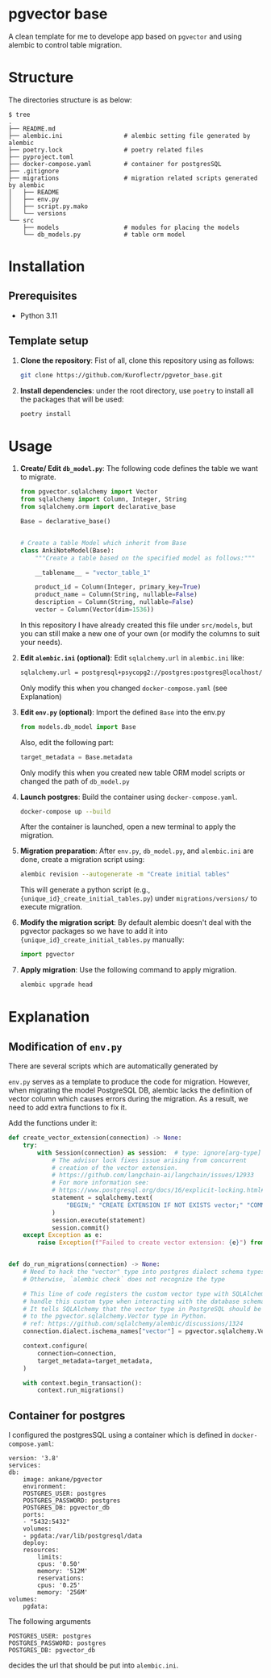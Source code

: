 #  pgvector base

A clean template for me to develope app based on `pgvector` and using alembic to control table migration. 




# Structure

The directories structure is as below: 

```
$ tree
.
├── README.md
├── alembic.ini                 # alembic setting file generated by alembic
├── poetry.lock                 # poetry related files
├── pyproject.toml
├── docker-compose.yaml         # container for postgresSQL
├── .gitignore
├── migrations                  # migration related scripts generated by alembic
│   ├── README
│   ├── env.py
│   ├── script.py.mako
│   └── versions
└── src    
    ├── models                  # modules for placing the models
    └── db_models.py            # table orm model

```


# Installation

## Prerequisites

- Python 3.11

## Template setup

1. **Clone the repository**: Fist of all, clone this repository using as follows: 

    ```sh 
    git clone https://github.com/Kuroflectr/pgvetor_base.git
    ```

2. **Install dependencies**: under the root directory, use `poetry` to install all the packages that will be used: 

    ```sh
    poetry install
    ```



# Usage

1. **Create/ Edit `db_model.py`**: The following code defines the table we want to migrate. 

    ```python
    from pgvector.sqlalchemy import Vector
    from sqlalchemy import Column, Integer, String
    from sqlalchemy.orm import declarative_base

    Base = declarative_base()


    # Create a table Model which inherit from Base
    class AnkiNoteModel(Base):
        """Create a table based on the specified model as follows:"""

        __tablename__ = "vector_table_1"

        product_id = Column(Integer, primary_key=True)
        product_name = Column(String, nullable=False)
        description = Column(String, nullable=False)
        vector = Column(Vector(dim=1536))

    ```

    In this repository I have already created this file under `src/models`, but you can still make a new one of your own (or modify the columns to suit your needs).  



2. **Edit `alembic.ini` (optional)**:  Edit `sqlalchemy.url` in `alembic.ini` like: 
    ```sh
    sqlalchemy.url = postgresql+psycopg2://postgres:postgres@localhost/pgvector_db
    ```

    Only modify this when you changed `docker-compose.yaml` (see Explanation)

3. **Edit `env.py` (optional)**: Import the defined `Base` into the env.py

    ```python
    from models.db_model import Base
    ```

    Also, edit the following part: 
    ```python
    target_metadata = Base.metadata
    ```
    Only modify this when you created new table ORM model scripts or changed the path of `db_model.py` 


4. **Launch postgres**: Build the container using `docker-compose.yaml`.

    ```sh
    docker-compose up --build
    ```
    
    After the container is launched, open a new terminal to apply the migration. 

4. **Migration preparation**: After `env.py`, `db_model.py`, and `alembic.ini` are done, create a migration script using: 

    ```sh 
    alembic revision --autogenerate -m "Create initial tables"
    ```
    This will generate a python script (e.g., `{unique_id}_create_initial_tables.py`) under `migrations/versions/` to execute migration.

5. **Modify the migration script**: By default alembic doesn't deal with the pgvector packages so we have to add it into `{unique_id}_create_initial_tables.py` manually: 

    ```python 
    import pgvector
    ```

6. **Apply migration**: Use the following command to apply migration. 
    
    ```sh
    alembic upgrade head
    ```


# Explanation

## Modification of `env.py`

There are several scripts which are automatically generated by 


`env.py` serves as a template to produce the code for migration. However, when migrating the model PostgreSQL DB, alembic lacks the definition of vector column which causes errors during the migration. As a result, we need to add extra functions to fix it. 


Add the functions under it: 
```python
def create_vector_extension(connection) -> None:
    try:
        with Session(connection) as session:  # type: ignore[arg-type]
            # The advisor lock fixes issue arising from concurrent
            # creation of the vector extension.
            # https://github.com/langchain-ai/langchain/issues/12933
            # For more information see:
            # https://www.postgresql.org/docs/16/explicit-locking.html#ADVISORY-LOCKS
            statement = sqlalchemy.text(
                "BEGIN;" "CREATE EXTENSION IF NOT EXISTS vector;" "COMMIT;"
            )
            session.execute(statement)
            session.commit()
    except Exception as e:
        raise Exception(f"Failed to create vector extension: {e}") from e


def do_run_migrations(connection) -> None:
    # Need to hack the "vector" type into postgres dialect schema types.
    # Otherwise, `alembic check` does not recognize the type

    # This line of code registers the custom vector type with SQLAlchemy so that SQLAlchemy knows how to
    # handle this custom type when interacting with the database schema.
    # It tells SQLAlchemy that the vector type in PostgreSQL should be mapped
    # to the pgvector.sqlalchemy.Vector type in Python.
    # ref: https://github.com/sqlalchemy/alembic/discussions/1324
    connection.dialect.ischema_names["vector"] = pgvector.sqlalchemy.Vector

    context.configure(
        connection=connection,
        target_metadata=target_metadata,
    )

    with context.begin_transaction():
        context.run_migrations()
```


## Container for postgres

I configured the postgresSQL using a container which is defined in `docker-compose.yaml`: 

```
version: '3.8'
services:
db:
    image: ankane/pgvector
    environment:
    POSTGRES_USER: postgres 
    POSTGRES_PASSWORD: postgres
    POSTGRES_DB: pgvector_db
    ports:
    - "5432:5432"
    volumes:
    - pgdata:/var/lib/postgresql/data
    deploy:
    resources:
        limits:
        cpus: '0.50'
        memory: '512M'
        reservations:
        cpus: '0.25'
        memory: '256M'
volumes:
    pgdata:
```

The following arguments 
```
POSTGRES_USER: postgres 
POSTGRES_PASSWORD: postgres
POSTGRES_DB: pgvector_db
```
decides the url that should be put into `alembic.ini`. 